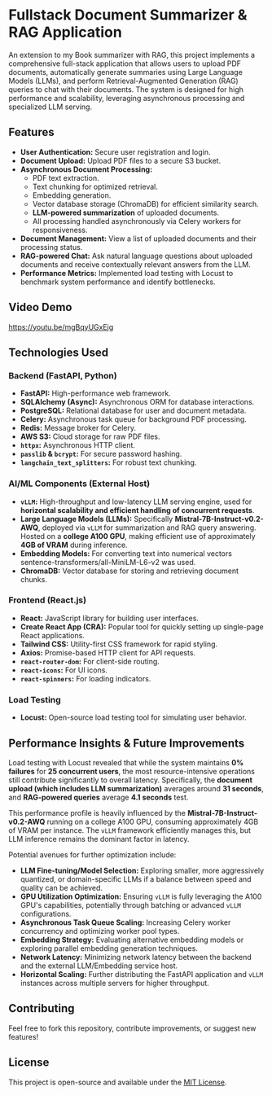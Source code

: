 # Fullstack Document Summarizer & RAG Application

An extension to my Book summarizer with RAG, this project implements a comprehensive full-stack application that allows users to upload PDF documents, automatically generate summaries using Large Language Models (LLMs), and perform Retrieval-Augmented Generation (RAG) queries to chat with their documents. The system is designed for high performance and scalability, leveraging asynchronous processing and specialized LLM serving.

## Features

* **User Authentication:** Secure user registration and login.
* **Document Upload:** Upload PDF files to a secure S3 bucket.
* **Asynchronous Document Processing:**
    * PDF text extraction.
    * Text chunking for optimized retrieval.
    * Embedding generation.
    * Vector database storage (ChromaDB) for efficient similarity search.
    * **LLM-powered summarization** of uploaded documents.
    * All processing handled asynchronously via Celery workers for responsiveness.
* **Document Management:** View a list of uploaded documents and their processing status.
* **RAG-powered Chat:** Ask natural language questions about uploaded documents and receive contextually relevant answers from the LLM.
* **Performance Metrics:** Implemented load testing with Locust to benchmark system performance and identify bottlenecks.

## Video Demo
https://youtu.be/mgBqyUGxEjg

## Technologies Used

### Backend (FastAPI, Python)

* **FastAPI:** High-performance web framework.
* **SQLAlchemy (Async):** Asynchronous ORM for database interactions.
* **PostgreSQL:** Relational database for user and document metadata.
* **Celery:** Asynchronous task queue for background PDF processing.
* **Redis:** Message broker for Celery.
* **AWS S3:** Cloud storage for raw PDF files.
* **`httpx`:** Asynchronous HTTP client.
* **`passlib` & `bcrypt`:** For secure password hashing.
* **`langchain_text_splitters`:** For robust text chunking.

### AI/ML Components (External Host)

* **`vLLM`:** High-throughput and low-latency LLM serving engine, used for **horizontal scalability and efficient handling of concurrent requests**.
* **Large Language Models (LLMs):** Specifically **Mistral-7B-Instruct-v0.2-AWQ**, deployed via `vLLM` for summarization and RAG query answering. Hosted on a **college A100 GPU**, making efficient use of approximately **4GB of VRAM** during inference.
* **Embedding Models:** For converting text into numerical vectors sentence-transformers/all-MiniLM-L6-v2 was used.
* **ChromaDB:** Vector database for storing and retrieving document chunks.

### Frontend (React.js)

* **React:** JavaScript library for building user interfaces.
* **Create React App (CRA):** Popular tool for quickly setting up single-page React applications.
* **Tailwind CSS:** Utility-first CSS framework for rapid styling.
* **Axios:** Promise-based HTTP client for API requests.
* **`react-router-dom`:** For client-side routing.
* **`react-icons`:** For UI icons.
* **`react-spinners`:** For loading indicators.

### Load Testing

* **Locust:** Open-source load testing tool for simulating user behavior.


## Performance Insights & Future Improvements

Load testing with Locust revealed that while the system maintains **0% failures** for **25 concurrent users**, the most resource-intensive operations still contribute significantly to overall latency. Specifically, the **document upload (which includes LLM summarization)** averages around **31 seconds**, and **RAG-powered queries** average **4.1 seconds** test. 

This performance profile is heavily influenced by the **Mistral-7B-Instruct-v0.2-AWQ** running on a college A100 GPU, consuming approximately 4GB of VRAM per instance. The `vLLM` framework efficiently manages this, but LLM inference remains the dominant factor in latency.

Potential avenues for further optimization include:

* **LLM Fine-tuning/Model Selection:** Exploring smaller, more aggressively quantized, or domain-specific LLMs if a balance between speed and quality can be achieved.
* **GPU Utilization Optimization:** Ensuring `vLLM` is fully leveraging the A100 GPU's capabilities, potentially through batching or advanced `vLLM` configurations.
* **Asynchronous Task Queue Scaling:** Increasing Celery worker concurrency and optimizing worker pool types.
* **Embedding Strategy:** Evaluating alternative embedding models or exploring parallel embedding generation techniques.
* **Network Latency:** Minimizing network latency between the backend and the external LLM/Embedding service host.
* **Horizontal Scaling:** Further distributing the FastAPI application and `vLLM` instances across multiple servers for higher throughput.

## Contributing

Feel free to fork this repository, contribute improvements, or suggest new features!

## License

This project is open-source and available under the [MIT License](LICENSE).
